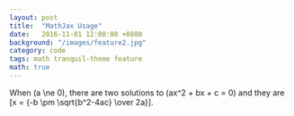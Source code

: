 ```yaml
---
layout: post
title:  "MathJax Usage"
date:   2016-11-01 12:00:00 +0800
background: "/images/feature2.jpg"
category: code
tags: math tranquil-theme feature
math: true
---
```


When \(a \ne 0\), there are two solutions to \(ax^2 + bx + c = 0\) and they are
\[x = {-b \pm \sqrt{b^2-4ac} \over 2a}\].